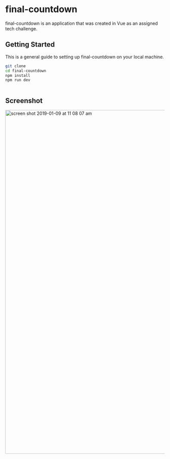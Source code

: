 # final-countdown

final-countdown is an application that was created in Vue as an assigned tech challenge.

## Getting Started
This is a general guide to setting up final-countdown on your local machine.

``` bash
git clone
cd final-countdown
npm install
npm run dev
   
```

## Screenshot
<img width="1088" alt="screen shot 2019-01-09 at 11 08 07 am" src="https://user-images.githubusercontent.com/32722355/50919213-6e528200-13ff-11e9-9313-48dce4214ebe.png">
